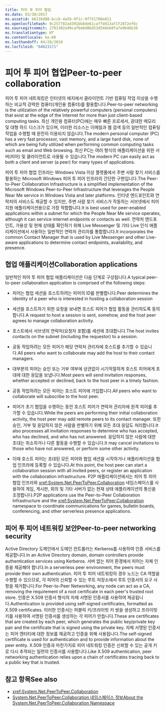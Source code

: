 ```yaml
---
title: 피어 투 피어 협업
ms.date: 03/30/2017
ms.assetid: b6216d88-bccb-4a59-9f1c-9f751708e811
ms.openlocfilehash: 0c257782ad391bb8de61caffdd13af1f2872ef6c
ms.sourcegitcommit: 2701302a99cafbe0d86d53d540eb0fa7e9b46b36
ms.translationtype: HT
ms.contentlocale: ko-KR
ms.lasthandoff: 04/28/2019
ms.locfileid: "64623171"
---
```

# <a name="peer-to-peer-collaboration"></a><span data-ttu-id="7be08-102">피어 투 피어 협업</span><span class="sxs-lookup"><span data-stu-id="7be08-102">Peer-to-peer collaboration</span></span>

<span data-ttu-id="7be08-103">피어 투 피어 네트워킹은 인터넷의 에지에서 클라이언트 기반 컴퓨팅 작업 이상을 수행하는 비교적 강력한 컴퓨터(개인용 컴퓨터)를 활용합니다.</span><span class="sxs-lookup"><span data-stu-id="7be08-103">Peer-to-peer networking is the utilization of the relatively powerful computers (personal computers) that exist at the edge of the Internet for more than just client-based computing tasks.</span></span> <span data-ttu-id="7be08-104">최신 개인용 컴퓨터(PC)에는 매우 빠른 프로세서, 광대한 메모리 및 대형 하드 디스크가 있으며, 이러한 리소스는 이메일과 웹 검색 등의 일반적인 컴퓨팅 작업을 수행할 때 완전히 이용되지 않습니다.</span><span class="sxs-lookup"><span data-stu-id="7be08-104">The modern personal computer (PC) has a very fast processor, vast memory, and a large hard disk, none of which are being fully utilized when performing common computing tasks such as email and Web browsing.</span></span> <span data-ttu-id="7be08-105">최신 PC는 여러 형식의 애플리케이션을 위한 서버(피어) 및 클라이언트로 사용될 수 있습니다.</span><span class="sxs-lookup"><span data-stu-id="7be08-105">The modern PC can easily act as both a client and server (a peer) for many types of applications.</span></span>  
  
<span data-ttu-id="7be08-106">피어 투 피어 협업 인프라는 Windows Vista 이상 플랫폼에서 주변 사람 찾기 서비스를 활용하는 Microsoft Windows 피어 투 피어 인프라의 간단한 구현입니다.</span><span class="sxs-lookup"><span data-stu-id="7be08-106">The Peer-to-Peer Collaboration Infrastructure is a simplified implementation of the Microsoft Windows Peer-to-Peer Infrastructure that leverages the People Near Me service in Windows Vista and later platforms.</span></span> <span data-ttu-id="7be08-107">인터넷 엔드포인트와 연락처의 서비스도 제공할 수 있지만, 주변 사람 찾기 서비스가 작동하는 서브넷에서 피어 지원 애플리케이션용으로 가장 적합합니다.</span><span class="sxs-lookup"><span data-stu-id="7be08-107">It is best used for peer-enabled applications within a subnet for which the People Near Me service operates, although it can service internet endpoints or contacts as well.</span></span> <span data-ttu-id="7be08-108">연락처 엔드포인트, 가용성 및 현재 상태를 확인하기 위해 Live Messenger 및 기타 Live 인식 애플리케이션에서 사용하는 일반적인 연락처 관리자를 통합합니다.</span><span class="sxs-lookup"><span data-stu-id="7be08-108">It incorporates the common Contact Manager that is used by Live Messenger and other Live-aware applications to determine contact endpoints, availability, and presence.</span></span>  
  
## <a name="collaboration-applications"></a><span data-ttu-id="7be08-109">협업 애플리케이션</span><span class="sxs-lookup"><span data-stu-id="7be08-109">Collaboration applications</span></span>

 <span data-ttu-id="7be08-110">일반적인 피어 투 피어 협업 애플리케이션은 다음 단계로 구성됩니다.</span><span class="sxs-lookup"><span data-stu-id="7be08-110">A typical peer-to-peer collaboration application is comprised of the following steps:</span></span>  
  
- <span data-ttu-id="7be08-111">피어는 협업 세션을 호스트하려는 피어의 ID를 판별합니다.</span><span class="sxs-lookup"><span data-stu-id="7be08-111">Peer determines the identity of a peer who is interested in hosting a collaboration session</span></span>  
  
- <span data-ttu-id="7be08-112">세션을 호스트하기 위한 요청을 보내면 호스트 피어가 협업 활동을 관리하도록 동의합니다.</span><span class="sxs-lookup"><span data-stu-id="7be08-112">A request to host a session is sent, somehow, and the host peer agrees to manage collaboration activity.</span></span>  
  
- <span data-ttu-id="7be08-113">호스트에서 서브넷의 연락처(요청자 포함)를 세션에 초대합니다.</span><span class="sxs-lookup"><span data-stu-id="7be08-113">The host invites contacts on the subnet (including the requestor) to a session.</span></span>  
  
- <span data-ttu-id="7be08-114">공동 작업하려는 모든 피어가 해당 연락처 관리자에 호스트를 추가할 수 있습니다.</span><span class="sxs-lookup"><span data-stu-id="7be08-114">All peers who want to collaborate may add the host to their contact managers.</span></span>  
  
- <span data-ttu-id="7be08-115">대부분의 피어는 승인 또는 거부 여부에 상관없이 시기적절하게 호스트 피어에게 초대에 대한 응답을 보냅니다.</span><span class="sxs-lookup"><span data-stu-id="7be08-115">Most peers will send invitation responses, whether accepted or declined, back to the host peer in a timely fashion.</span></span>  
  
- <span data-ttu-id="7be08-116">공동 작업하려는 모든 피어는 호스트 피어에 가입합니다.</span><span class="sxs-lookup"><span data-stu-id="7be08-116">All peers who want to collaborate will subscribe to the host peer.</span></span>  
  
- <span data-ttu-id="7be08-117">피어가 초기 협업을 수행하는 동안 호스트 피어가 연락처 관리자에 원격 피어를 추가할 수 있습니다.</span><span class="sxs-lookup"><span data-stu-id="7be08-117">While the peers are performing their initial collaboration activity, the host peer may add remote peers to its contact manager.</span></span> <span data-ttu-id="7be08-118">또한 승인, 거부 및 응답하지 않은 사람을 판별하기 위해 모든 초대 응답도 처리합니다.</span><span class="sxs-lookup"><span data-stu-id="7be08-118">It also processes all invitation responses to determine who has accepted, who has declined, and who has not answered.</span></span>  <span data-ttu-id="7be08-119">응답하지 않은 사람에 대한 초대는 취소하거나 다른 활동을 수행할 수 있습니다.</span><span class="sxs-lookup"><span data-stu-id="7be08-119">It may cancel invitations to those who have not answered, or perform some other activity.</span></span>  
  
- <span data-ttu-id="7be08-120">이때 호스트 피어는 초대된 모든 피어와 협업 세션을 시작하거나 애플리케이션을 협업 인프라에 등록할 수 있습니다.</span><span class="sxs-lookup"><span data-stu-id="7be08-120">At this point, the host peer can start a collaboration session with all invited peers, or register an application with the collaboration infrastructure.</span></span>  <span data-ttu-id="7be08-121">P2P 애플리케이션에서는 피어 투 피어 협업 인프라와 <xref:System.Net.PeerToPeer.Collaboration> 네임스페이스를 사용하여 게임, 게시판, 회의 및 기타 서버가 없는 현재 상태 애플리케이션의 통신을 조정합니다.</span><span class="sxs-lookup"><span data-stu-id="7be08-121">P2P applications use the Peer-to-Peer Collaboration Infrastructure and the <xref:System.Net.PeerToPeer.Collaboration> namespace to coordinate communications for games, bulletin boards, conferencing, and other serverless presence applications.</span></span>  
  
## <a name="peer-to-peer-networking-security"></a><span data-ttu-id="7be08-122">피어 투 피어 네트워킹 보안</span><span class="sxs-lookup"><span data-stu-id="7be08-122">Peer-to-peer networking security</span></span>  

 <span data-ttu-id="7be08-123">Active Directory 도메인에서 도메인 컨트롤러는 Kerberos를 사용하여 인증 서비스를 제공합니다.</span><span class="sxs-lookup"><span data-stu-id="7be08-123">In an Active Directory domain, domain controllers provide authentication services using Kerberos.</span></span> <span data-ttu-id="7be08-124">서버 없는 피어 환경에서 피어는 자체 인증을 제공해야 합니다.</span><span class="sxs-lookup"><span data-stu-id="7be08-124">In a serverless peer environment, the peers must provide their own authentication.</span></span> <span data-ttu-id="7be08-125">피어 투 피어 네트워킹의 경우 노드는 CA 역할을 수행할 수 있으므로, 각 피어의 신뢰할 수 있는 루트 저장소에서 루트 인증서의 요구 사항을 제거합니다.</span><span class="sxs-lookup"><span data-stu-id="7be08-125">For Peer-to-Peer Networking, any node can act as a CA, removing the requirement of a root certificate in each peer's trusted root store.</span></span> <span data-ttu-id="7be08-126">인증은 X.509 인증서 형식의 자체 서명된 인증서를 사용하여 제공됩니다.</span><span class="sxs-lookup"><span data-stu-id="7be08-126">Authentication is provided using self-signed certificates, formatted as X.509 certificates.</span></span> <span data-ttu-id="7be08-127">이러한 인증서는 퍼블릭 키/프라이빗 키 쌍을 생성하고 프라이빗 키를 사용하여 서명된 인증서를 생성하는 각 피어가 만듭니다.</span><span class="sxs-lookup"><span data-stu-id="7be08-127">These are certificates that are created by each peer, which generates the public key/private key pair and the certificate that is signed using the private key.</span></span> <span data-ttu-id="7be08-128">자체 서명된 인증서는 피어 엔터티에 대한 정보를 제공하고 인증을 위해 사용됩니다.</span><span class="sxs-lookup"><span data-stu-id="7be08-128">The self-signed certificate is used for authentication and to provide information about the peer entity.</span></span> <span data-ttu-id="7be08-129">X.509 인증과 마찬가지로 피어 네트워킹 인증은 신뢰할 수 있는 공개 키로 다시 추적되는 일련의 인증서를 사용합니다.</span><span class="sxs-lookup"><span data-stu-id="7be08-129">Like X.509 authentication, peer networking authentication relies upon a chain of certificates tracing back to a public key that is trusted.</span></span>  
  
## <a name="see-also"></a><span data-ttu-id="7be08-130">참고 항목</span><span class="sxs-lookup"><span data-stu-id="7be08-130">See also</span></span>

- <xref:System.Net.PeerToPeer.Collaboration>
- [<span data-ttu-id="7be08-131">System.Net.PeerToPeer.Collaboration 네임스페이스 정보</span><span class="sxs-lookup"><span data-stu-id="7be08-131">About the System.Net.PeerToPeer.Collaboration Namespace</span></span>](../../../docs/framework/network-programming/about-the-system-net-peertopeer-collaboration-namespace.md)

